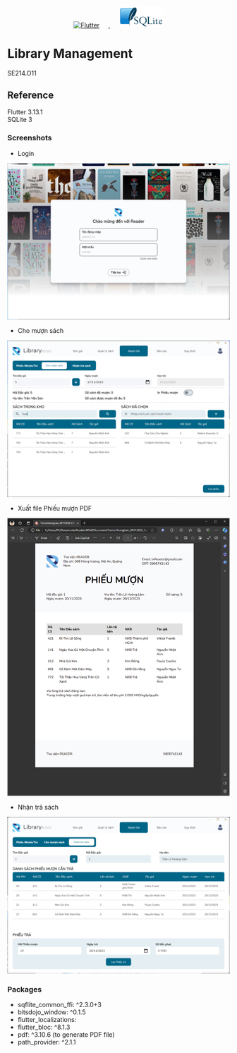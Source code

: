 <p align="center">
    <a href="https://flutter.dev/">
        <img alt="Flutter" src="https://storage.googleapis.com/cms-storage-bucket/c823e53b3a1a7b0d36a9.png" width="30%" hspace=20>
    </a>
    <a href="https://www.sqlite.org/index.html">
        <img alt="Supabase" src="decor/SQLite.png" width="20%" hspace=20>
    </a>
</p>

# Library Management

SE214.O11

## Reference

Flutter 3.13.1  
SQLite 3

### Screenshots

- Login

<p align="center">
    <img src="decor/login-page.png"/>
</p>

- Cho mượn sách

<p align="center">
    <img src="decor/muon_sach.png"/>
</p>

- Xuất file Phiếu mượn PDF

<p align="center">
    <img src="decor/phieu_muon.png"/>
</p>

- Nhận trả sách

<p align="center">
    <img src="decor/tra_sach.png"/>
</p>

### Packages 
- sqflite_common_ffi: ^2.3.0+3
- bitsdojo_window: ^0.1.5
- flutter_localizations:
- flutter_bloc: ^8.1.3
- pdf: ^3.10.6 (to generate PDF file)
- path_provider: ^2.1.1